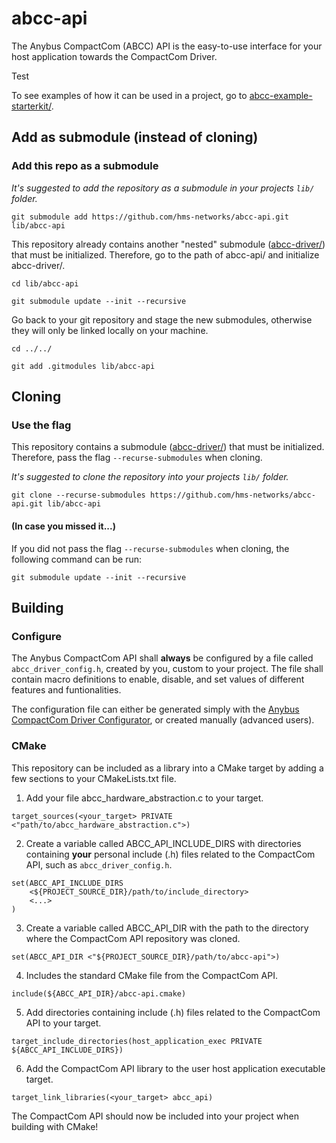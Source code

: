 # abcc-api
The Anybus CompactCom (ABCC) API is the easy-to-use interface for your host application towards the CompactCom Driver.

Test

To see examples of how it can be used in a project, go to [abcc-example-starterkit/](https://github.com/hms-networks/abcc-example-starterkit).

## Add as submodule (instead of cloning)

### Add this repo as a submodule

*It's suggested to add the repository as a submodule in your projects `lib/` folder.*
```
git submodule add https://github.com/hms-networks/abcc-api.git lib/abcc-api
```
This repository already contains another "nested" submodule ([abcc-driver/](https://github.com/hms-networks/abcc-driver)) that must be initialized. Therefore, go to the path of abcc-api/ and initialize abcc-driver/.
```
cd lib/abcc-api
```
```
git submodule update --init --recursive
```
Go back to your git repository and stage the new submodules, otherwise they will only be linked locally on your machine.
```
cd ../../
```
```
git add .gitmodules lib/abcc-api
```

## Cloning

### Use the flag

This repository contains a submodule ([abcc-driver/](https://github.com/hms-networks/abcc-driver)) that must be initialized. Therefore, pass the flag `--recurse-submodules` when cloning.

*It's suggested to clone the repository into your projects `lib/` folder.*
```
git clone --recurse-submodules https://github.com/hms-networks/abcc-api.git lib/abcc-api
```

#### (In case you missed it...)

If you did not pass the flag `--recurse-submodules` when cloning, the following command can be run:
```
git submodule update --init --recursive
```

## Building

### Configure

The Anybus CompactCom API shall **always** be configured by a file called `abcc_driver_config.h`, created by you, custom to your project. The file shall contain macro definitions to enable, disable, and set values of different features and funtionalities.

The configuration file can either be generated simply with the [Anybus CompactCom Driver Configurator](https://compactcom40driver.online-config.anybus.com/), or created manually (advanced users).

### CMake

This repository can be included as a library into a CMake target by adding a few sections to your CMakeLists.txt file.

1. Add your file abcc_hardware_abstraction.c to your target.
```
target_sources(<your_target> PRIVATE <"path/to/abcc_hardware_abstraction.c">)
```

2. Create a variable called ABCC_API_INCLUDE_DIRS with directories containing **your** personal include (.h) files related to the CompactCom API, such as `abcc_driver_config.h`.
```
set(ABCC_API_INCLUDE_DIRS
    <${PROJECT_SOURCE_DIR}/path/to/include_directory>
	<...>
)
```

3. Create a variable called ABCC_API_DIR with the path to the directory where the CompactCom API repository was cloned.
```
set(ABCC_API_DIR <"${PROJECT_SOURCE_DIR}/path/to/abcc-api">)
```

4. Includes the standard CMake file from the CompactCom API.
```
include(${ABCC_API_DIR}/abcc-api.cmake)
```

5. Add directories containing include (.h) files related to the CompactCom API to your target.
```
target_include_directories(host_application_exec PRIVATE ${ABCC_API_INCLUDE_DIRS})
```

6. Add the CompactCom API library to the user host application executable target.
```
target_link_libraries(<your_target> abcc_api)
```
The CompactCom API should now be included into your project when building with CMake!
